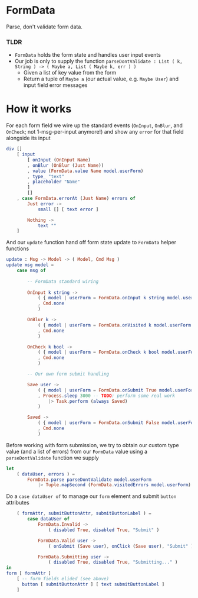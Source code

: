 # FormData

Parse, don't validate form data.

### TLDR

- `FormData` holds the form state and handles user input events
- Our job is only to supply the function `parseDontValidate : List ( k, String ) -> ( Maybe a, List ( Maybe k, err ) )`
    - Given a list of key value from the form
    - Return a tuple of `Maybe a` (our actual value, e.g. `Maybe User`) and input field error messages

# How it works

For each form field we wire up the standard events (`OnInput`, `OnBlur`, and `OnCheck`; not 1-msg-per-input anymore!) and show any `error` for that field alongside its input

```elm
div []
    [ input
        [ onInput (OnInput Name)
        , onBlur (OnBlur (Just Name))
        , value (FormData.value Name model.userForm)
        , type_ "text"
        , placeholder "Name"
        ]
        []
    , case FormData.errorAt (Just Name) errors of
        Just error ->
            small [] [ text error ]

        Nothing ->
            text ""
    ]
```

And our `update` function hand off form state update to `FormData` helper functions

```elm
update : Msg -> Model -> ( Model, Cmd Msg )
update msg model =
    case msg of
    
        -- FormData standard wiring
        
        OnInput k string ->
            ( { model | userForm = FormData.onInput k string model.userForm }
            , Cmd.none
            )

        OnBlur k ->
            ( { model | userForm = FormData.onVisited k model.userForm }
            , Cmd.none
            )

        OnCheck k bool ->
            ( { model | userForm = FormData.onCheck k bool model.userForm }
            , Cmd.none
            )

        -- Our own form submit handling

        Save user ->
            ( { model | userForm = FormData.onSubmit True model.userForm }
            , Process.sleep 3000 -- TODO: perform some real work
                |> Task.perform (always Saved)
            )

        Saved ->
            ( { model | userForm = FormData.onSubmit False model.userForm }
            , Cmd.none
            )
```

Before working with form submission, we try to obtain our custom type value (and a list of errors) from our `FormData`
value using a `parseDontValidate` function we supply

```elm
let
    ( dataUser, errors ) =
        FormData.parse parseDontValidate model.userForm
            |> Tuple.mapSecond (FormData.visitedErrors model.userForm)
```

Do a `case dataUser of` to manage our `form` element and submit `button` attributes

```elm
    ( formAttr, submitButtonAttr, submitButtonLabel ) =
        case dataUser of
            FormData.Invalid ->
                ( disabled True, disabled True, "Submit" )

            FormData.Valid user ->
                ( onSubmit (Save user), onClick (Save user), "Submit" )

            FormData.Submitting user ->
                ( disabled True, disabled True, "Submitting..." )
in
form [ formAttr ]
    [ -- form fields elided (see above)
      button [ submitButtonAttr ] [ text submitButtonLabel ]
    ]
```
